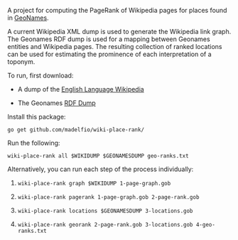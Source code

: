 A project for computing the PageRank of Wikipedia pages for places
found in [GeoNames](http://geonames.org/).

A current Wikipedia XML dump is used to generate the
Wikipedia link graph.  The Geonames RDF dump is used for a mapping
between Geonames entities and Wikipedia pages.  The resulting
collection of ranked locations can be used for estimating the
prominence of each interpretation of a toponym.

To run, first download:

- A dump of the [English Language Wikipedia][1]

- The Geonames [RDF Dump][2]

[1]: http://en.wikipedia.org/wiki/Wikipedia:Database_download#English-language_Wikipedia
[2]: http://www.geonames.org/ontology/documentation.html

Install this package:

```go get github.com/madelfio/wiki-place-rank/```

Run the following:

    wiki-place-rank all $WIKIDUMP $GEONAMESDUMP geo-ranks.txt
    
Alternatively, you can run each step of the process individually:

1) `wiki-place-rank graph $WIKIDUMP 1-page-graph.gob`

2) `wiki-place-rank pagerank 1-page-graph.gob 2-page-rank.gob`

3) `wiki-place-rank locations $GEONAMESDUMP 3-locations.gob`

4) `wiki-place-rank georank 2-page-rank.gob 3-locations.gob 4-geo-ranks.txt`
